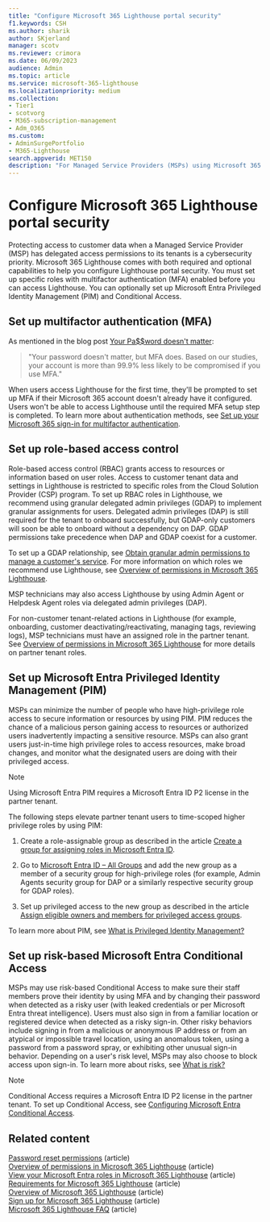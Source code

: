 ```yaml
---
title: "Configure Microsoft 365 Lighthouse portal security"
f1.keywords: CSH
ms.author: sharik
author: SKjerland
manager: scotv
ms.reviewer: crimora
ms.date: 06/09/2023
audience: Admin
ms.topic: article
ms.service: microsoft-365-lighthouse
ms.localizationpriority: medium
ms.collection:
- Tier1
- scotvorg
- M365-subscription-management
- Adm_O365
ms.custom:
- AdminSurgePortfolio
- M365-Lighthouse
search.appverid: MET150
description: "For Managed Service Providers (MSPs) using Microsoft 365 Lighthouse, learn how to configure portal security."
---
```


# Configure Microsoft 365 Lighthouse portal security

Protecting access to customer data when a Managed Service Provider (MSP) has delegated access permissions to its tenants is a cybersecurity priority. Microsoft 365 Lighthouse comes with both required and optional capabilities to help you configure Lighthouse portal security. You must set up specific roles with multifactor authentication (MFA) enabled before you can access Lighthouse. You can optionally set up Microsoft Entra Privileged Identity Management (PIM) and Conditional Access.

## Set up multifactor authentication (MFA)

As mentioned in the blog post [Your Pa$$word doesn't matter](https://techcommunity.microsoft.com/t5/azure-active-directory-identity/your-pa-word-doesn-t-matter/ba-p/731984):

> "Your password doesn't matter, but MFA does. Based on our studies, your account is more than 99.9% less likely to be compromised if you use MFA."

When users access Lighthouse for the first time, they'll be prompted to set up MFA if their Microsoft 365 account doesn't already have it configured. Users won't be able to access Lighthouse until the required MFA setup step is completed. To learn more about authentication methods, see [Set up your Microsoft 365 sign-in for multifactor authentication](https://support.microsoft.com/office/ace1d096-61e5-449b-a875-58eb3d74de14).

## Set up role-based access control

Role-based access control (RBAC) grants access to resources or information based on user roles. Access to customer tenant data and settings in Lighthouse is restricted to specific roles from the Cloud Solution Provider (CSP) program. To set up RBAC roles in Lighthouse, we recommend using granular delegated admin privileges (GDAP) to implement granular assignments for users. Delegated admin privileges (DAP) is still required for the tenant to onboard successfully, but GDAP-only customers will soon be able to onboard without a dependency on DAP. GDAP permissions take precedence when DAP and GDAP coexist for a customer.

To set up a GDAP relationship, see [Obtain granular admin permissions to manage a customer's service](/partner-center/gdap-obtain-admin-permissions-to-manage-customer). For more information on which roles we recommend use Lighthouse, see [Overview of permissions in Microsoft 365 Lighthouse](m365-lighthouse-overview-of-permissions.md).

MSP technicians may also access Lighthouse by using Admin Agent or Helpdesk Agent roles via delegated admin privileges (DAP).

For non-customer tenant-related actions in Lighthouse (for example, onboarding, customer deactivating/reactivating, managing tags, reviewing logs), MSP technicians must have an assigned role in the partner tenant. See [Overview of permissions in Microsoft 365 Lighthouse](m365-lighthouse-overview-of-permissions.md) for more details on partner tenant roles.

<a name='set-up-azure-ad-privileged-identity-management-pim'></a>

## Set up Microsoft Entra Privileged Identity Management (PIM)

MSPs can minimize the number of people who have high-privilege role access to secure information or resources by using PIM. PIM reduces the chance of a malicious person gaining access to resources or authorized users inadvertently impacting a sensitive resource. MSPs can also grant users just-in-time high privilege roles to access resources, make broad changes, and monitor what the designated users are doing with their privileged access.

> [!NOTE]
> Using Microsoft Entra PIM requires a Microsoft Entra ID P2 license in the partner tenant.

The following steps elevate partner tenant users to time-scoped higher privilege roles by using PIM:

1. Create a role-assignable group as described in the article [Create a group for assigning roles in Microsoft Entra ID](/azure/active-directory/roles/groups-create-eligible).

2. Go to [Microsoft Entra ID – All Groups](https://portal.azure.com/#blade/Microsoft_AAD_IAM/GroupsManagementMenuBlade/AllGroups) and add the new group as a member of a security group for high-privilege roles (for example, Admin Agents security group for DAP or a similarly respective security group for GDAP roles).

3. Set up privileged access to the new group as described in the article [Assign eligible owners and members for privileged access groups](/azure/active-directory/privileged-identity-management/groups-assign-member-owner).

To learn more about PIM, see [What is Privileged Identity Management?](/azure/active-directory/privileged-identity-management/pim-configure)

<a name='set-up-risk-based-azure-ad-conditional-access'></a>

## Set up risk-based Microsoft Entra Conditional Access

MSPs may use risk-based Conditional Access to make sure their staff members prove their identity by using MFA and by changing their password when detected as a risky user (with leaked credentials or per Microsoft Entra threat intelligence). Users must also sign in from a familiar location or registered device when detected as a risky sign-in. Other risky behaviors include signing in from a malicious or anonymous IP address or from an atypical or impossible travel location, using an anomalous token, using a password from a password spray, or exhibiting other unusual sign-in behavior. Depending on a user's risk level, MSPs may also choose to block access upon sign-in. To learn more about risks, see [What is risk?](/azure/active-directory/identity-protection/concept-identity-protection-risks)

> [!NOTE]
> Conditional Access requires a Microsoft Entra ID P2 license in the partner tenant. To set up Conditional Access, see [Configuring Microsoft Entra Conditional Access](/appcenter/general/configuring-aad-conditional-access).

## Related content

[Password reset permissions](/azure/active-directory/roles/permissions-reference#password-reset-permissions) (article)\
[Overview of permissions in Microsoft 365 Lighthouse](m365-lighthouse-overview-of-permissions.md) (article)\
[View your Microsoft Entra roles in Microsoft 365 Lighthouse](m365-lighthouse-view-your-roles.md) (article)\
[Requirements for Microsoft 365 Lighthouse](m365-lighthouse-requirements.md) (article)\
[Overview of Microsoft 365 Lighthouse](m365-lighthouse-overview.md) (article)\
[Sign up for Microsoft 365 Lighthouse](m365-lighthouse-sign-up.md) (article)\
[Microsoft 365 Lighthouse FAQ](m365-lighthouse-faq.yml) (article)
